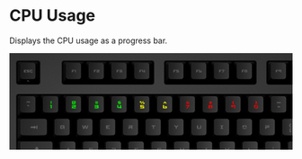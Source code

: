 # CPU Usage

Displays the CPU usage as a progress bar.

![CPU Monitor on a Das Keyboard Q](assets/cpu-monitor-image-enduser.PNG "Q CPU Monitor")
